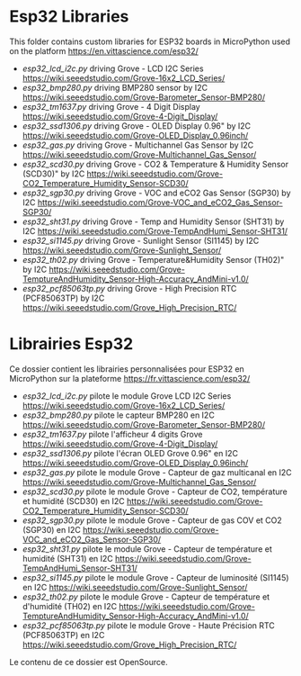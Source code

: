 # Esp32 Libraries
This folder contains custom libraries for ESP32 boards in MicroPython used on the platform https://en.vittascience.com/esp32/

* _esp32_lcd_i2c.py_ driving Grove - LCD I2C Series https://wiki.seeedstudio.com/Grove-16x2_LCD_Series/
* _esp32_bmp280.py_ driving BMP280 sensor by I2C https://wiki.seeedstudio.com/Grove-Barometer_Sensor-BMP280/
* _esp32_tm1637.py_ driving Grove - 4 Digit Display https://wiki.seeedstudio.com/Grove-4-Digit_Display/
* _esp32_ssd1306.py_ driving Grove - OLED Display 0.96" by I2C https://wiki.seeedstudio.com/Grove-OLED_Display_0.96inch/
* _esp32_gas.py_ driving Grove - Multichannel Gas Sensor by I2C https://wiki.seeedstudio.com/Grove-Multichannel_Gas_Sensor/
* _esp32_scd30.py_ driving Grove - CO2 & Temperature & Humidity Sensor (SCD30)" by I2C https://wiki.seeedstudio.com/Grove-CO2_Temperature_Humidity_Sensor-SCD30/
* _esp32_sgp30.py_ driving Grove - VOC and eCO2 Gas Sensor (SGP30) by I2C https://wiki.seeedstudio.com/Grove-VOC_and_eCO2_Gas_Sensor-SGP30/
* _esp32_sht31.py_ driving Grove - Temp and Humidity Sensor (SHT31) by I2C https://wiki.seeedstudio.com/Grove-TempAndHumi_Sensor-SHT31/
* _esp32_si1145.py_ driving Grove - Sunlight Sensor (SI1145) by I2C https://wiki.seeedstudio.com/Grove-Sunlight_Sensor/
* _esp32_th02.py_ driving Grove - Temperature&Humidity Sensor (TH02)" by I2C https://wiki.seeedstudio.com/Grove-TemptureAndHumidity_Sensor-High-Accuracy_AndMini-v1.0/
* _esp32_pcf85063tp.py_ driving Grove - High Precision RTC (PCF85063TP) by I2C https://wiki.seeedstudio.com/Grove_High_Precision_RTC/

# Librairies Esp32
Ce dossier contient les librairies personnalisées pour ESP32 en MicroPython sur la plateforme https://fr.vittascience.com/esp32/

* _esp32_lcd_i2c.py_ pilote le module Grove LCD I2C Series https://wiki.seeedstudio.com/Grove-16x2_LCD_Series/
* _esp32_bmp280.py_ pilote le capteur BMP280 en I2C https://wiki.seeedstudio.com/Grove-Barometer_Sensor-BMP280/
* _esp32_tm1637.py_ pilote l'afficheur 4 digits Grove https://wiki.seeedstudio.com/Grove-4-Digit_Display/
* _esp32_ssd1306.py_ pilote l'écran OLED Grove 0.96" en I2C https://wiki.seeedstudio.com/Grove-OLED_Display_0.96inch/
* _esp32_gas.py_ pilote le module Grove - Capteur de gaz multicanal en I2C https://wiki.seeedstudio.com/Grove-Multichannel_Gas_Sensor/
* _esp32_scd30.py_ pilote le module Grove - Capteur de CO2, température et humidité (SCD30) en I2C https://wiki.seeedstudio.com/Grove-CO2_Temperature_Humidity_Sensor-SCD30/
* _esp32_sgp30.py_ pilote le module Grove - Capteur de gas COV et CO2 (SGP30) en I2C https://wiki.seeedstudio.com/Grove-VOC_and_eCO2_Gas_Sensor-SGP30/
* _esp32_sht31.py_ pilote le module Grove - Capteur de température et humidité (SHT31) en I2C https://wiki.seeedstudio.com/Grove-TempAndHumi_Sensor-SHT31/
* _esp32_si1145.py_ pilote le module Grove - Capteur de luminosité (SI1145) en I2C https://wiki.seeedstudio.com/Grove-Sunlight_Sensor/
* _esp32_th02.py_ pilote le module Grove - Capteur de température et d'humidité (TH02) en I2C https://wiki.seeedstudio.com/Grove-TemptureAndHumidity_Sensor-High-Accuracy_AndMini-v1.0/
* _esp32_pcf85063tp.py_ pilote le module Grove - Haute Précision RTC (PCF85063TP) en I2C https://wiki.seeedstudio.com/Grove_High_Precision_RTC/

Le contenu de ce dossier est OpenSource.
